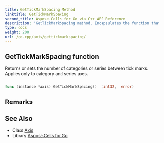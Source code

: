 ```yaml
---
title: GetTickMarkSpacing Method 
linktitle: GetTickMarkSpacing
second_title: Aspose.Cells for Go via C++ API Reference
description: 'GetTickMarkSpacing method. Encapsulates the function that represents gettickmarkspacing in Go.'
type: docs
weight: 200
url: /go-cpp/axis/gettickmarkspacing/
---
```


## GetTickMarkSpacing function

Returns or sets the number of categories or series between tick marks. Applies only to category and series axes.

```go

func (instance *Axis) GetTickMarkSpacing()  (int32,  error) 

```

## Remarks


## See Also

* Class [Axis](../)
* Library [Aspose.Cells for Go](../../)
